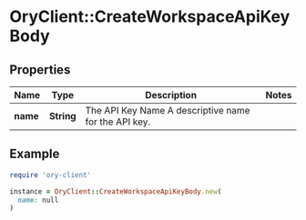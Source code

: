 # OryClient::CreateWorkspaceApiKeyBody

## Properties

| Name | Type | Description | Notes |
| ---- | ---- | ----------- | ----- |
| **name** | **String** | The API Key Name  A descriptive name for the API key. |  |

## Example

```ruby
require 'ory-client'

instance = OryClient::CreateWorkspaceApiKeyBody.new(
  name: null
)
```

